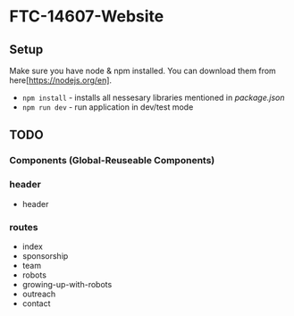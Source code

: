 # FTC-14607-Website

## Setup

Make sure you have node & npm installed. You can download them from here[https://nodejs.org/en].

- `npm install` - installs all nessesary libraries mentioned in _package.json_
- `npm run dev` - run application in dev/test mode

## TODO

### Components (Global-Reuseable Components)

### header

- header

### routes

- index
- sponsorship
- team
- robots
- growing-up-with-robots
- outreach
- contact
